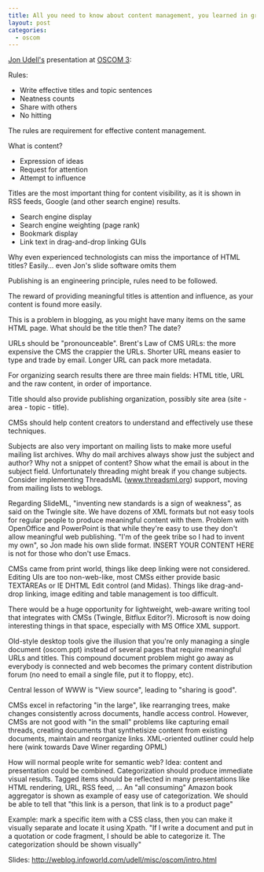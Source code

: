 ```yaml
---
title: All you need to know about content management, you learned in grade school
layout: post
categories:
  - oscom
---
```

[Jon Udell's](http://weblog.infoworld.com/udell/) presentation at [OSCOM 3](http://www.oscom.org/Conferences/Cambridge/Program/):

Rules:

- Write effective titles and topic sentences
- Neatness counts
- Share with others
- No hitting

The rules are requirement for effective content management.

What is content?

- Expression of ideas
- Request for attention
- Attempt to influence

Titles are the most important thing for content visibility, as it is shown in RSS feeds, Google (and other search engine) results.

- Search engine display
- Search engine weighting (page rank)
- Bookmark display
- Link text in drag-and-drop linking GUIs

Why even experienced technologists can miss the importance of HTML titles? Easily... even Jon's slide software omits them

Publishing is an engineering principle, rules need to be followed.

The reward of providing meaningful titles is attention and influence, as your content is found more easily.

This is a problem in blogging, as you might have many items on the same HTML page. What should be the title then? The date?

URLs should be "pronounceable".
Brent's Law of CMS URLs: the more expensive the CMS the crappier the URLs.
Shorter URL means easier to type and trade by email.
Longer URL can pack more metadata.

For organizing search results there are three main fields: HTML title, URL and the raw content, in order of importance.

Title should also provide publishing organization, possibly site area
(site - area - topic - title).

CMSs should help content creators to understand and effectively use these techniques.

Subjects are also very important on mailing lists to make more useful mailing list archives. 
Why do mail archives always show just the subject and author? Why not a snippet of content? Show what the email is about in the subject field.
Unfortunately threading might break if you change subjects. Consider implementing ThreadsML (www.threadsml.org) support, moving from mailing lists to weblogs.

Regarding SlideML, "inventing new standards is a sign of weakness", as said on the Twingle site. 
We have dozens of XML formats but not easy tools for regular people to produce meaningful content with them. 
Problem with OpenOffice and PowerPoint is that while they're easy to use they don't allow meaningful web publishing. 
"I'm of the geek tribe so I had to invent my own", so Jon made his own slide format. 
INSERT YOUR CONTENT HERE is not for those who don't use Emacs.

CMSs came from print world, things like deep linking were not considered. 
Editing UIs are too non-web-like, most CMSs either provide basic TEXTAREAs or IE DHTML Edit control (and Midas). 
Things like drag-and-drop linking, image editing and table management is too difficult.

There would be a huge opportunity for lightweight, web-aware writing tool that integrates with CMSs (Twingle, Bitflux Editor?). 
Microsoft is now doing interesting things in that space, especially with MS Office XML support.

Old-style desktop tools give the illusion that you're only managing a single document (oscom.ppt) instead of several pages that require meaningful URLs and titles. 
This compound document problem might go away as everybody is connected and web becomes the primary content distribution forum (no need to email a single file, put it to floppy, etc).

Central lesson of WWW is "View source", leading to "sharing is good".

CMSs excel in refactoring "in the large", like rearranging trees, make changes consistently across documents, handle access control. 
However, CMSs are not good with "in the small" problems like capturing email threads, creating documents that synthetisize content from existing documents, maintain and reorganize links. 
XML-oriented outliner could help here (wink towards Dave Winer regarding OPML)

How will normal people write for semantic web? Idea: content and presentation could be combined. 
Categorization should produce immediate visual results. 
Tagged items should be reflected in many presentations like HTML rendering, URL, RSS feed, ... 
An "all consuming" Amazon book aggregator is shown as example of easy use of categorization. 
We should be able to tell that "this link is a person, that link is to a product page"

Example: mark a specific item with a CSS class, then you can make it visually separate and locate it using Xpath. 
"If I write a document and put in a quotation or code fragment, I should be able to categorize it. The categorization should be shown visually"

Slides:
<http://weblog.infoworld.com/udell/misc/oscom/intro.html>
